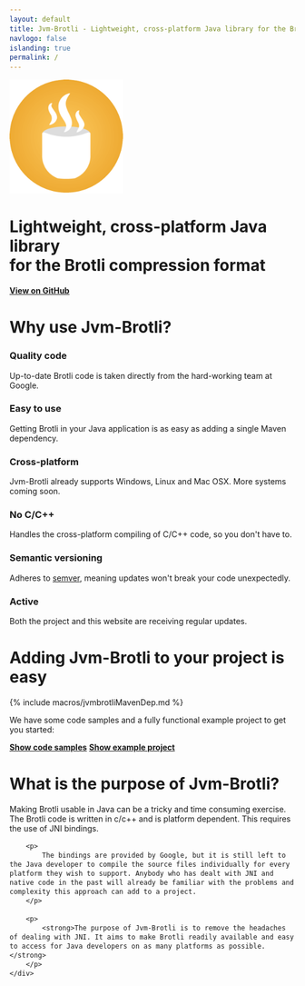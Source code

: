 ```yaml
---
layout: default
title: Jvm-Brotli - Lightweight, cross-platform Java library for the Brotli compression format
navlogo: false
islanding: true
permalink: /
---
```


<style>
{% include jvmbrotli.css %}
{% include widthOverride.css %}
</style>

<div class="container blackpart first">
    <div class="center">
		<img src="/img/jvm-brotli.png" alt="Jvm-Brotli" style="width:200px;height:200px;">
		<h1>Lightweight, cross-platform Java library<br/>for the Brotli compression format</h1>
		<a class="landing-btn" href="https://github.com/nixxcode/jvm-brotli"><strong>View on GitHub</strong></a>
    </div>
</div>

<div class ="container whitepart">
	<h1>Why use Jvm-Brotli?</h1>
	<div class="boxes">
		<div class="box">
			<h3>Quality code</h3>
			<p>
				Up-to-date Brotli code is taken directly from the hard-working team at Google.
			</p>
		</div>
		<div class="box">
			<h3>Easy to use</h3>
			<p>
				Getting Brotli in your Java application is as easy as adding a single Maven dependency.
			</p>
		</div>
		<div class="box">
			<h3>Cross-platform</h3>
			<p>
				Jvm-Brotli already supports Windows, Linux and Mac OSX. More systems coming soon.
			</p>
		</div>
		<div class="box">
			<h3>No C/C++</h3>
			<p>
				Handles the cross-platform compiling of C/C++ code, so you don't have to.
			</p>
		</div>
		<div class="box">
			<h3>Semantic versioning</h3>
			<p>
				Adheres to <a href="https://semver.org">semver</a>, meaning updates won't break your code unexpectedly.
			</p>
		</div>
		<div class="box">
			<h3>Active</h3>
			<p>
				Both the project and this website are receiving regular updates.
			</p>
		</div>
	</div>
</div>

<div class="container blackpart">
	<h1>Adding Jvm-Brotli to your project is easy</h1>
	{% include macros/jvmbrotliMavenDep.md %}
	<div class="center">
		<p>
			We have some code samples and a fully functional example project to get you started:
		</p>
		<a class="landing-btn" href="/examples"><strong>Show code samples</strong></a>
		<a class="landing-btn" href="https://github.com/nixxcode/jvm-brotli-example"><strong>Show example project</strong></a>
	</div>
</div>

<div class="container whitepart">
    <div class="width-limit">
		<h1>What is the purpose of Jvm-Brotli?</h1>
		<p>
			Making Brotli usable in Java can be a tricky and time consuming exercise. The Brotli code is written in c/c++ and is platform dependent. This requires the use of JNI bindings.
		</p>

		<p>
			The bindings are provided by Google, but it is still left to the Java developer to compile the source files individually for every platform they wish to support. Anybody who has dealt with JNI and native code in the past will already be familiar with the problems and complexity this approach can add to a project.
		</p>
		
		<p>
			<strong>The purpose of Jvm-Brotli is to remove the headaches of dealing with JNI. It aims to make Brotli readily available and easy to access for Java developers on as many platforms as possible.</strong>
		</p>
    </div>
</div>